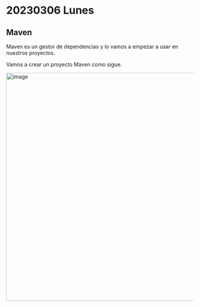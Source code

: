 # 20230306 Lunes

## Maven

Maven es un gestor de dependencias y lo vamos a empezar a usar en nuestros proyectos.

Vamos a crear un proyecto Maven como sigue.

<img width="614" alt="image" src="https://user-images.githubusercontent.com/23094588/224430785-277a1a6e-db64-4a27-ba26-3781c1eceed5.png">
